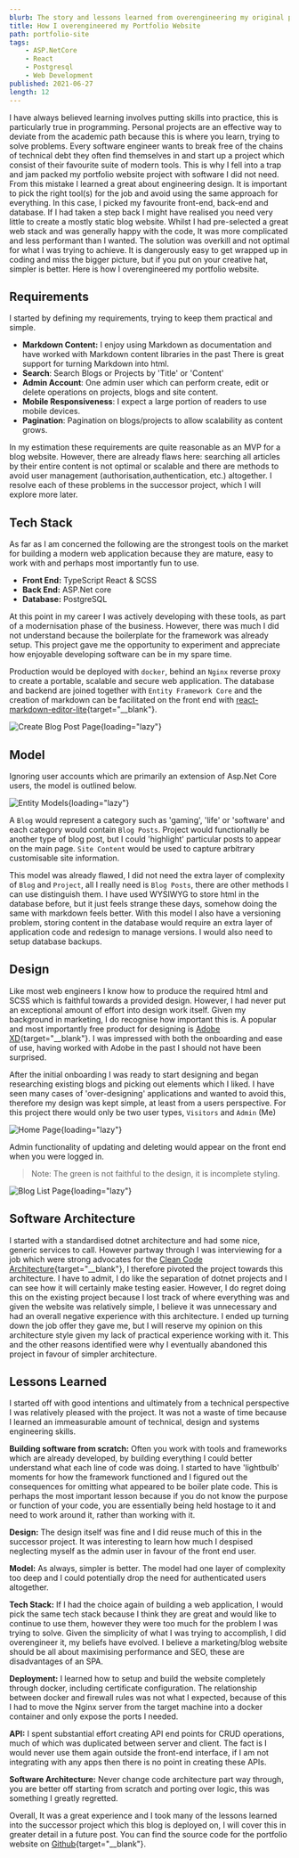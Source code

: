 ```yaml
---
blurb: The story and lessons learned from overengineering my original portfolio website.
title: How I overengineered my Portfolio Website
path: portfolio-site
tags:
    - ASP.NetCore
    - React
    - Postgresql
    - Web Development
published: 2021-06-27
length: 12
---
```


I have always believed learning involves putting skills into practice, this is particularly true in programming. Personal projects are an effective way to deviate from the academic path because this is where you learn, trying to solve problems. Every software engineer wants to break free of the chains of technical debt they often find themselves in and start up a project which consist of their favourite suite of modern tools. This is why I fell into a trap and jam packed my portfolio website project with software I did not need. From this mistake I learned a great about engineering design. It is important to pick the right tool(s) for the job and avoid using the same approach for everything. In this case, I picked my favourite front-end, back-end and database. If I had taken a step back I might have realised you need very little to create a mostly static blog website. Whilst I had pre-selected a great web stack and was generally happy with the code, It was more complicated and less performant than I wanted. The solution was overkill and not optimal for what I was trying to achieve. It is dangerously easy to get wrapped up in coding and miss the bigger picture, but if you put on your creative hat, simpler is better. Here is how I overengineered my portfolio website.

## Requirements

I started by defining my requirements, trying to keep them practical and simple.

* **Markdown Content:** I enjoy using Markdown as documentation and have worked with Markdown content libraries in the past There is great support for turning Markdown into html.
* **Search**: Search Blogs or Projects by 'Title' or 'Content'
* **Admin Account**: One admin user which can perform create, edit or delete operations on projects, blogs and site content.
* **Mobile Responsiveness**: I expect a large portion of readers to use mobile devices.
* **Pagination**: Pagination on blogs/projects to allow scalability as content grows.

In my estimation these requirements are quite reasonable as an MVP for a blog website. However, there are already flaws here: searching all articles by their entire content is not optimal or scalable and there are methods to avoid user management (authorisation,authentication, etc.) altogether. I resolve each of these problems in the successor project, which I will explore more later.

## Tech Stack

As far as I am concerned the following are the strongest tools on the market for building a modern web application because they are mature, easy to work with and perhaps most importantly fun to use.

* **Front End:** TypeScript React & SCSS
* **Back End:** ASP.Net core
* **Database:** PostgreSQL

At this point in my career I was actively developing with these tools, as part of a modernisation phase of the business. However, there was much I did not understand because the boilerplate for the framework was already setup. This project gave me the opportunity to experiment and appreciate how enjoyable developing software can be in my spare time.

Production would be deployed with `docker`, behind an `Nginx` reverse proxy to create a portable, scalable and secure web application. The database and backend are joined together with `Entity Framework Core` and the creation of markdown can be facilitated on the front end with [react-markdown-editor-lite](https://www.npmjs.com/package/react-markdown-editor-lite){target="__blank"}.

![Create Blog Post Page](Assets/portfolio-site/create-blog.png){loading="lazy"}

## Model

Ignoring user accounts which are primarily an extension of Asp.Net Core users, the model is outlined below.

![Entity Models](Assets/portfolio-site/model.png){loading="lazy"}

A `Blog` would represent a category such as 'gaming', 'life' or 'software' and  each category would contain `Blog Posts`. Project would functionally be another type of blog post, but I could 'highlight' particular posts to appear on the main page. `Site Content` would be used to capture arbitrary customisable site information.

This model was already flawed, I did not need the extra layer of complexity of `Blog` and `Project`, all I really need is `Blog Posts`, there are other methods I can use distinguish them. I have used WYSIWYG to store html in the database before, but it just feels strange these days, somehow doing the same with markdown feels better. With this model I also have a versioning problem, storing content in the database would require an extra layer of application code and redesign to manage versions. I would also need to setup database backups.

## Design

Like most web engineers I know how to produce the required html and SCSS which is faithful towards a provided design. However, I had never put an exceptional amount of effort into design work itself. Given my background in marketing, I do recognise how important this is. A popular and most importantly free product for designing is [Adobe XD](https://www.adobe.com/au/products/xd.html){target="__blank"}. I was impressed with both the onboarding and ease of use, having worked with Adobe in the past I should not have been surprised.

After the initial onboarding I was ready to start designing and began researching existing blogs and picking out elements which I liked. I have seen many cases of 'over-designing' applications and wanted to avoid this, therefore my design was kept simple, at least from a users perspective. For this project there would only be two user types, `Visitors` and `Admin` (Me)

![Home Page](Assets/portfolio-site/home.jpg){loading="lazy"}

Admin functionality of updating and deleting would appear on the front end when you were logged in.

> Note: The green is not faithful to the design, it is incomplete styling.

![Blog List Page](Assets/portfolio-site/blog-list.png){loading="lazy"}

## Software Architecture

I started with a standardised dotnet architecture and had some nice, generic services to call. However partway through I was interviewing for a job which were strong advocates for the [Clean Code Architecture](https://github.com/jasontaylordev/CleanArchitecture){target="__blank"}, I therefore pivoted the project towards this architecture. I have to admit, I do like the separation of dotnet projects and I can see how it will certainly make testing easier. However, I do regret doing this on the existing project because I lost track of where everything was and given the website was relatively simple, I believe it was unnecessary and had an overall negative experience with this architecture.  I ended up turning down the job offer they gave me, but I will reserve my opinion on this architecture style given my lack of practical experience working with it. This and the other reasons identified were why I eventually abandoned this project in favour of simpler architecture.

## Lessons Learned

I started  off with good intentions and ultimately from a technical perspective I was relatively pleased with the project. It was not a waste of time because I learned an immeasurable amount of technical, design and systems engineering skills.

**Building software from scratch:** Often you work with tools and frameworks which are already developed, by building everything I could better understand what each line of code was doing. I started to have 'lightbulb' moments for how the framework functioned and I figured out the consequences for omitting what appeared to be boiler plate code. This is perhaps the most important lesson because if you do not know the purpose or function of your code, you are essentially being held hostage to it and need to work around it, rather than working with it.

**Design:** The design itself was fine and I did reuse much of this in the successor project. It was interesting to learn how much I despised neglecting myself as the admin user in favour of the front end user.

**Model:** As always, simpler is better. The model had one layer of complexity too deep and I could potentially drop the need for authenticated users altogether.

**Tech Stack:**  If I had the choice again of building a web application, I would pick the same tech stack because I think they are great and would like to continue to use them, however they were too much for the problem I was trying to solve. Given the simplicity of what I was trying to accomplish, I did overengineer it, my beliefs have evolved. I believe a marketing/blog website should be all about maximising performance and SEO, these are disadvantages of an SPA.

**Deployment:** I learned how to setup and build the website completely through docker, including certificate configuration. The relationship between docker and firewall rules was not what I expected, because of this I had to move the Nginx server from the target machine into a docker container and only expose the ports I needed.

**API:** I spent substantial effort creating API end points for CRUD operations, much of which was duplicated between server and client. The fact is I would never use them again outside the front-end interface, if I am not integrating with any apps then there is no point in creating these APIs.

**Software Architecture:** Never change code architecture part way through, you are better off starting from scratch and porting over logic, this was something I greatly regretted.

Overall, It was a great experience and I took many of the lessons learned into the successor project which this blog is deployed on, I will cover this in greater detail in a future post. You can find the source code for the portfolio website on [Github](https://github.com/kaelanhr/PortfolioSite){target="__blank"}.
